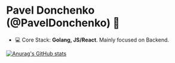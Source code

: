<h1 align="left">Pavel Donchenko (@PavelDonchenko) 👋</h1>

- 💻 Core Stack: **Golang, JS/React**. Mainly focused on Backend.

[![Anurag's GitHub stats](https://github-readme-stats.vercel.app/api?username=PavelDonchenko)](https://github.com/anuraghazra/github-readme-stats)
